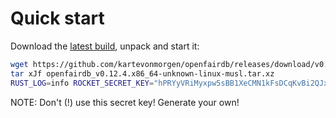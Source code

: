 # Quick start

Download the [latest build](https://github.com/kartevonmorgen/openfairdb/releases/download/v0.12.4/openfairdb_v0.12.4.x86_64-unknown-linux-musl.tar.xz),
unpack and start it:

```sh
wget https://github.com/kartevonmorgen/openfairdb/releases/download/v0.12.4/openfairdb_v0.12.4.x86_64-unknown-linux-musl.tar.xz
tar xJf openfairdb_v0.12.4.x86_64-unknown-linux-musl.tar.xz
RUST_LOG=info ROCKET_SECRET_KEY="hPRYyVRiMyxpw5sBB1XeCMN1kFsDCqKvBi2QJxBVHQk=" ./openfairdb
```

NOTE: Don't (!) use this secret key! Generate your own!
